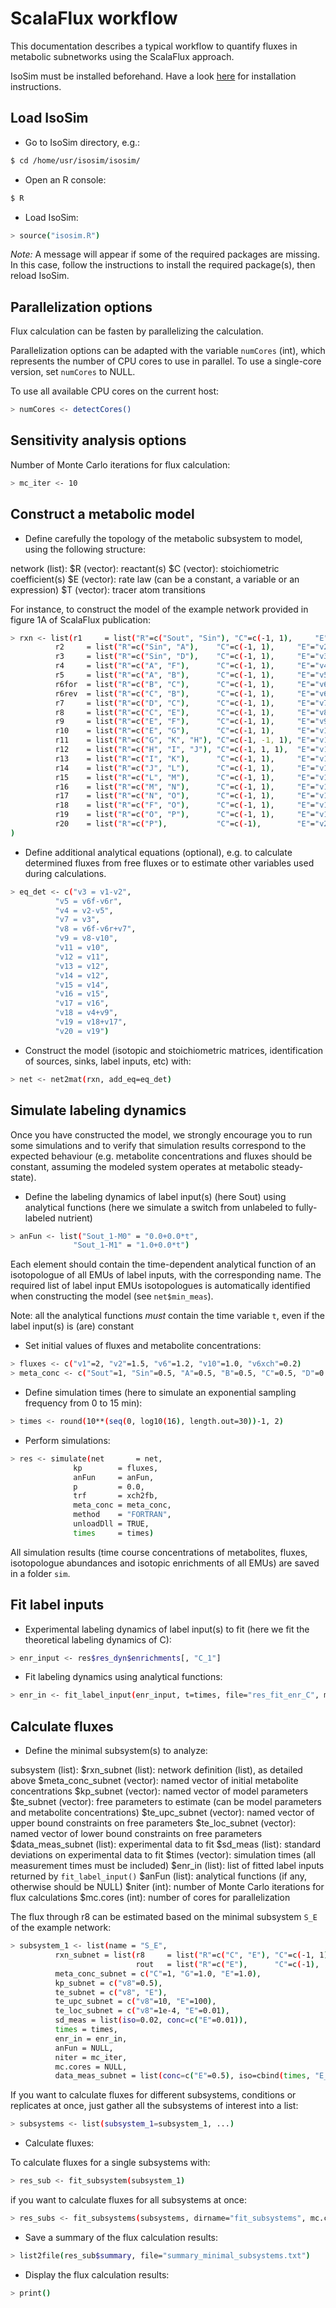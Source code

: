 # ScalaFlux workflow

This documentation describes a typical workflow to quantify fluxes in metabolic subnetworks 
using the ScalaFlux approach.

IsoSim must be installed beforehand. Have a look [here](https://github.com/MetaSys-LISBP/IsoSim) for installation instructions.

## Load IsoSim

- Go to IsoSim directory, e.g.:

```bash
$ cd /home/usr/isosim/isosim/
```

- Open an R console:

```bash
$ R
```

- Load IsoSim:

```bash
> source("isosim.R")
```

*Note:* A message will appear if some of the required packages are missing. In this case, follow the instructions to install the required package(s), then reload IsoSim.


## Parallelization options

Flux calculation can be fasten by parallelizing the calculation.

Parallelization options can be adapted with the variable `numCores` (int), which represents the number of CPU cores 
to use in parallel. To use a 
single-core version, set `numCores` to NULL.

To use all available CPU cores on the current host:

```bash
> numCores <- detectCores()
```

## Sensitivity analysis options

Number of Monte Carlo iterations for flux calculation:

```bash
> mc_iter <- 10
```

## Construct a metabolic model

- Define carefully the topology of the metabolic subsystem to model, 
using the following structure:

network (list):
  $R (vector): reactant(s)
  $C (vector): stoichiometric coefficient(s)
  $E (vector): rate law (can be a constant, a variable or an expression)
  $T (vector): tracer atom transitions

For instance, to construct the model of the example network provided in figure 1A of ScalaFlux publication:
  
```bash
> rxn <- list(r1     = list("R"=c("Sout", "Sin"), "C"=c(-1, 1),     "E"="v1",   "T"=c("A", "A")),
		  r2     = list("R"=c("Sin", "A"),    "C"=c(-1, 1),     "E"="v2",   "T"=c("A", "A")),
		  r3     = list("R"=c("Sin", "D"),    "C"=c(-1, 1),     "E"="v3",   "T"=c("A", "A")),
		  r4     = list("R"=c("A", "F"),      "C"=c(-1, 1),     "E"="v4",   "T"=c("A", "A")),
		  r5     = list("R"=c("A", "B"),      "C"=c(-1, 1),     "E"="v5",   "T"=c("A", "A")),
		  r6for  = list("R"=c("B", "C"),      "C"=c(-1, 1),     "E"="v6f",  "T"=c("A", "A")),
		  r6rev  = list("R"=c("C", "B"),      "C"=c(-1, 1),     "E"="v6r",  "T"=c("A", "A")),
		  r7     = list("R"=c("D", "C"),      "C"=c(-1, 1),     "E"="v7",   "T"=c("A", "A")),
		  r8     = list("R"=c("C", "E"),      "C"=c(-1, 1),     "E"="v8",   "T"=c("A", "A")),
		  r9     = list("R"=c("E", "F"),      "C"=c(-1, 1),     "E"="v9",   "T"=c("A", "A")),
		  r10    = list("R"=c("E", "G"),      "C"=c(-1, 1),     "E"="v10",  "T"=c("A", "A")),
		  r11    = list("R"=c("G", "K", "H"), "C"=c(-1, -1, 1), "E"="v11",  "T"=c("A", "B", "BA")),
		  r12    = list("R"=c("H", "I", "J"), "C"=c(-1, 1, 1),  "E"="v12",  "T"=c("AB", "B", "A")),
		  r13    = list("R"=c("I", "K"),      "C"=c(-1, 1),     "E"="v13",  "T"=c("B", "B")),
		  r14    = list("R"=c("J", "L"),      "C"=c(-1, 1),     "E"="v14",  "T"=c("A", "A")),
		  r15    = list("R"=c("L", "M"),      "C"=c(-1, 1),     "E"="v15",  "T"=c("A", "A")),
		  r16    = list("R"=c("M", "N"),      "C"=c(-1, 1),     "E"="v16",  "T"=c("A", "A")),
		  r17    = list("R"=c("N", "O"),      "C"=c(-1, 1),     "E"="v17",  "T"=c("A", "A")),
		  r18    = list("R"=c("F", "O"),      "C"=c(-1, 1),     "E"="v18",  "T"=c("A", "A")),
		  r19    = list("R"=c("O", "P"),      "C"=c(-1, 1),     "E"="v19",  "T"=c("A", "A")),
		  r20    = list("R"=c("P"),           "C"=c(-1),        "E"="v20",  "T"=c("A"))
)
```

- Define additional analytical equations (optional), e.g. to calculate determined fluxes from 
free fluxes or to estimate other variables used during calculations.

```bash
> eq_det <- c("v3 = v1-v2",
		  "v5 = v6f-v6r",
		  "v4 = v2-v5",
		  "v7 = v3",
		  "v8 = v6f-v6r+v7",
		  "v9 = v8-v10",
		  "v11 = v10",
		  "v12 = v11",
		  "v13 = v12",
		  "v14 = v12",
		  "v15 = v14",
		  "v16 = v15",
		  "v17 = v16",
		  "v18 = v4+v9",
		  "v19 = v18+v17",
		  "v20 = v19")
```

- Construct the model (isotopic and stoichiometric matrices, identification of sources, sinks, label inputs, etc) with:

```bash
> net <- net2mat(rxn, add_eq=eq_det)
```

## Simulate labeling dynamics

Once you have constructed the model, we strongly encourage you to run some simulations and to verify that simulation results correspond to the 
expected behaviour (e.g. metabolite concentrations and fluxes should be constant, assuming the modeled system operates at metabolic steady-state).

- Define the labeling dynamics of label input(s) (here Sout) using analytical functions 
(here we simulate a switch from unlabeled to fully-labeled nutrient)

```bash
> anFun <- list("Sout_1-M0" = "0.0+0.0*t",
			  "Sout_1-M1" = "1.0+0.0*t")
```

Each element should contain the time-dependent analytical function of an isotopologue of all EMUs of label inputs, with the corresponding name. The required list 
of label input EMUs isotopologues is automatically identified when constructing the model (see `net$min_meas`).

Note: all the analytical functions *must* contain the time variable `t`, even if the label input(s) is (are) constant
			  
- Set initial values of fluxes and metabolite concentrations:

```bash
> fluxes <- c("v1"=2, "v2"=1.5, "v6"=1.2, "v10"=1.0, "v6xch"=0.2)
> meta_conc <- c("Sout"=1, "Sin"=0.5, "A"=0.5, "B"=0.5, "C"=0.5, "D"=0.5, "E"=0.5, "F"=0.5, "G"=0.5, "H"=0.5, "I"=0.5, "J"=0.5, "K"=0.5, "L"=0.5, "M"=0.5, "N"=0.5, "O"=0.5, "P"=20)
```

- Define simulation times (here to simulate an exponential sampling frequency from 0 to 15 min):

```bash
> times <- round(10**(seq(0, log10(16), length.out=30))-1, 2)
```

- Perform simulations:

```bash
> res <- simulate(net       = net,
			  kp        = fluxes,
			  anFun     = anFun,
			  p         = 0.0,
			  trf       = xch2fb,
			  meta_conc = meta_conc,
			  method    = "FORTRAN",
			  unloadDll = TRUE,
			  times     = times)
```
			  
All simulation results (time course concentrations of metabolites, fluxes, isotopologue abundances and isotopic enrichments of all EMUs) are saved 
in a folder `sim`.


## Fit label inputs

- Experimental labeling dynamics of label input(s) to fit (here we fit the theoretical labeling dynamics of C):

```bash
> enr_input <- res$res_dyn$enrichments[, "C_1"]
```

- Fit labeling dynamics using analytical functions:

```bash
> enr_in <- fit_label_input(enr_input, t=times, file="res_fit_enr_C", mc.cores=numCores)
```

## Calculate fluxes

- Define the minimal subsystem(s) to analyze:

subsystem (list):
  $rxn_subnet (list): network definition (list), as detailed above
  $meta_conc_subnet (vector): named vector of initial metabolite concentrations
  $kp_subnet (vector): named vector of model parameters
  $te_subnet (vector): free parameters to estimate (can be model parameters and metabolite concentrations)
  $te_upc_subnet (vector): named vector of upper bound constraints on free parameters
  $te_loc_subnet (vector): named vector of lower bound constraints on free parameters
  $data_meas_subnet (list): experimental data to fit
  $sd_meas (list): standard deviations on experimental data to fit
  $times (vector): simulation times (all measurement times must be included)
  $enr_in (list): list of fitted label inputs returned by `fit_label_input()`
  $anFun (list): analytical functions (if any, otherwise should be NULL)
  $niter (int): number of Monte Carlo iterations for flux calculations
  $mc.cores (int): number of cores for parallelization

The flux through r8 can be estimated based on the minimal subsystem `S_E` of the example network:

```bash
> subsystem_1 <- list(name = "S_E",
		  rxn_subnet = list(r8     = list("R"=c("C", "E"), "C"=c(-1, 1), "E"="v8",      "T"=c("A", "A")),
							rout   = list("R"=c("E"),      "C"=c(-1),    "E"="v8", "T"=c("A"))),
		  meta_conc_subnet = c("C"=1, "G"=1.0, "E"=1.0),
		  kp_subnet = c("v8"=0.5),
		  te_subnet = c("v8", "E"),
		  te_upc_subnet = c("v8"=10, "E"=100),
		  te_loc_subnet = c("v8"=1e-4, "E"=0.01),
		  sd_meas = list(iso=0.02, conc=c("E"=0.01)),
		  times = times,
		  enr_in = enr_in,
		  anFun = NULL,
		  niter = mc_iter,
		  mc.cores = NULL,
		  data_meas_subnet = list(conc=c("E"=0.5), iso=cbind(times, "E_1"=res$res_dyn$enrichments[, "E_1"])))
```

If you want to calculate fluxes for different subsystems, conditions or replicates at once, just gather all the subsystems of interest into a 
list:

```bash
> subsystems <- list(subsystem_1=subsystem_1, ...)
```

- Calculate fluxes:

To calculate fluxes for a single subsystems with:

```bash
> res_sub <- fit_subsystem(subsystem_1)
```

if you want to calculate fluxes for all subsystems at once:

```bash
> res_subs <- fit_subsystems(subsystems, dirname="fit_subsystems", mc.cores=numCores)
```

- Save a summary of the flux calculation results:

```bash
> list2file(res_sub$summary, file="summary_minimal_subsystems.txt")
```

- Display the flux calculation results:

```bash
> print()
```
